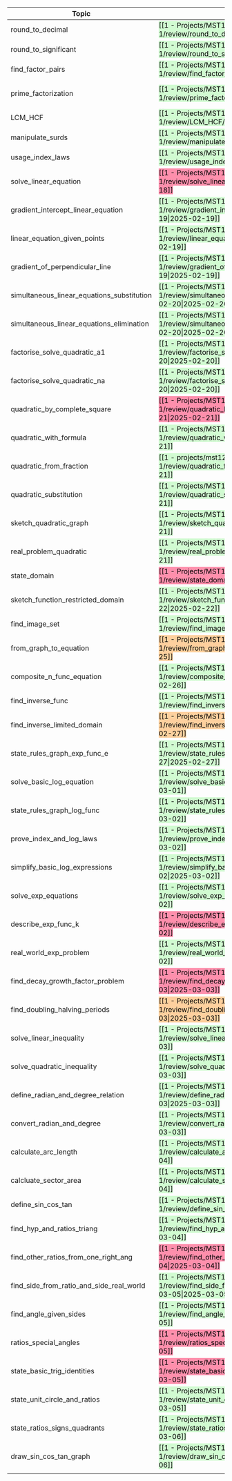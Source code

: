 
| Topic                                      |                                                                                                                                                                          |                                                                                                                                                                          |                                                                                                                                                                          |                                                                                                                                                                          |                                                                                                                                                                          |                                                                                                                                                                          |                                                                                                                                                                          |                                                                                                                                                                          |            |
| ------------------------------------------ | ------------------------------------------------------------------------------------------------------------------------------------------------------------------------ | ------------------------------------------------------------------------------------------------------------------------------------------------------------------------ | ------------------------------------------------------------------------------------------------------------------------------------------------------------------------ | ------------------------------------------------------------------------------------------------------------------------------------------------------------------------ | ------------------------------------------------------------------------------------------------------------------------------------------------------------------------ | ------------------------------------------------------------------------------------------------------------------------------------------------------------------------ | ------------------------------------------------------------------------------------------------------------------------------------------------------------------------ | ------------------------------------------------------------------------------------------------------------------------------------------------------------------------ | ---------- |
| round_to_decimal                           | <mark style="background: #BBFABBA6;">[[1 - Projects/MST124 24J Essential mathematics 1/review/round_to_decimal/2025-02-17\|2025-02-17]]</mark>                           | <mark style="background: #BBFABBA6;">[[1 - Projects/MST124 24J Essential mathematics 1/review/round_to_decimal/2025-02-21\|2025-02-21]]</mark>                           | <mark style="background: #BBFABBA6;">[[1 - Projects/MST124 24J Essential mathematics 1/review/round_to_decimal/2025-03-01\|2025-03-01]]</mark>                           | 2025-03-17                                                                                                                                                               |                                                                                                                                                                          |                                                                                                                                                                          |                                                                                                                                                                          |                                                                                                                                                                          |            |
| round_to_significant                       | <mark style="background: #BBFABBA6;">[[1 - Projects/MST124 24J Essential mathematics 1/review/round_to_significant/2025-02-17\|2025-02-17]]</mark>                       | <mark style="background: #BBFABBA6;">[[1 - Projects/MST124 24J Essential mathematics 1/review/round_to_significant/2025-02-21\|2025-02-21]]</mark>                       | <mark style="background: #BBFABBA6;">[[1 - Projects/MST124 24J Essential mathematics 1/review/round_to_significant/2025-03-01\|2025-03-01]]</mark>                       | 2025-03-17                                                                                                                                                               |                                                                                                                                                                          |                                                                                                                                                                          |                                                                                                                                                                          |                                                                                                                                                                          |            |
| find_factor_pairs                          | <mark style="background: #BBFABBA6;">[[1 - Projects/MST124 24J Essential mathematics 1/review/find_factor_pairs/2025-02-17\|2025-02-17]]</mark>                          | <mark style="background: #BBFABBA6;">[[1 - Projects/MST124 24J Essential mathematics 1/review/find_factor_pairs/2025-02-23\|2025-02-23]]</mark>                          | <mark style="background: #BBFABBA6;">[[1 - Projects/MST124 24J Essential mathematics 1/review/find_factor_pairs/2025-03-07]]</mark>                                      | 2025-04-01                                                                                                                                                               |                                                                                                                                                                          |                                                                                                                                                                          |                                                                                                                                                                          |                                                                                                                                                                          |            |
| prime_factorization                        | <mark style="background: #BBFABBA6;">[[1 - Projects/MST124 24J Essential mathematics 1/review/prime_factorization/2025-02-17\|2025-02-17]]</mark>                        | <mark style="background: #BBFABBA6;">[[1 - projects/mst124 24j essential mathematics 1/review/quadratic_by_factorisation/2025-02-21\|2025-02-21]]</mark>                 | <mark style="background: #BBFABBA6;">[[1 - Projects/MST124 24J Essential mathematics 1/review/prime_factorization/2025-03-01\|2025-03-01]]</mark>                        | 2025-03-17                                                                                                                                                               |                                                                                                                                                                          |                                                                                                                                                                          |                                                                                                                                                                          |                                                                                                                                                                          |            |
| LCM_HCF                                    | <mark style="background: #BBFABBA6;">[[1 - Projects/MST124 24J Essential mathematics 1/review/LCM_HCF/2025-02-17\|2025-02-17]]</mark>                                    | <mark style="background: #BBFABBA6;">[[1 - Projects/MST124 24J Essential mathematics 1/review/LCM_HCF/2025-02-21\|2025-02-21]]</mark>                                    | <mark style="background: #BBFABBA6;">[[1 - Projects/MST124 24J Essential mathematics 1/review/LCM_HCF/2025-03-01\|2025-03-01]]</mark>                                    | 2025-03-17                                                                                                                                                               |                                                                                                                                                                          |                                                                                                                                                                          |                                                                                                                                                                          |                                                                                                                                                                          |            |
| manipulate_surds                           | <mark style="background: #BBFABBA6;">[[1 - Projects/MST124 24J Essential mathematics 1/review/manipulate_surds/2025-02-18\|2025-02-18]]</mark><br>                       | <mark style="background: #BBFABBA6;">[[1 - Projects/MST124 24J Essential mathematics 1/review/manipulate_surds/2025-02-26\|2025-02-26]]</mark>                           | 2025-03-14                                                                                                                                                               |                                                                                                                                                                          |                                                                                                                                                                          |                                                                                                                                                                          |                                                                                                                                                                          |                                                                                                                                                                          |            |
| usage_index_laws                           | <mark style="background: #BBFABBA6;">[[1 - Projects/MST124 24J Essential mathematics 1/review/usage_index_laws/2025-02-18\|2025-02-18]]</mark><br>                       | <mark style="background: #FF5582A6;">[[1 - Projects/MST124 24J Essential mathematics 1/review/usage_index_laws/2025-02-19\|2025-02-19]]</mark><br>                       | <mark style="background: #BBFABBA6;">[[1 - Projects/MST124 24J Essential mathematics 1/review/usage_index_laws/2025-02-20\|2025-02-20]]</mark>                           | <mark style="background: #BBFABBA6;">[[1 - Projects/MST124 24J Essential mathematics 1/review/usage_index_laws/2025-02-22\|2025-02-22]]</mark>                           | <mark style="background: #BBFABBA6;">[[1 - Projects/MST124 24J Essential mathematics 1/review/usage_index_laws/2025-02-26\|2025-02-26]]</mark>                           | <mark style="background: #BBFABBA6;">[[1 - Projects/MST124 24J Essential mathematics 1/review/usage_index_laws/2025-03-06]]</mark>                                       | 2025-03-22                                                                                                                                                               |                                                                                                                                                                          |            |
| solve_linear_equation                      | <mark style="background: #FF5582A6;">[[1 - Projects/MST124 24J Essential mathematics 1/review/solve_linear_equation/2025-02-18\|2025-02-18]]</mark>                      | <mark style="background: #BBFABBA6;">[[1 - Projects/MST124 24J Essential mathematics 1/review/solve_linear_equation/2025-02-19\|2025-02-19]]</mark>                      | <mark style="background: #BBFABBA6;">[[1 - Projects/MST124 24J Essential mathematics 1/review/solve_linear_equation/2025-02-21\|2025-02-21]]</mark>                      | <mark style="background: #BBFABBA6;">[[1 - Projects/MST124 24J Essential mathematics 1/review/solve_linear_equation/2025-02-25\|2025-02-25]]</mark>                      | <mark style="background: #BBFABBA6;">[[1 - Projects/MST124 24J Essential mathematics 1/review/solve_linear_equation/2025-03-05]]</mark>                                  | 2025-03-21                                                                                                                                                               |                                                                                                                                                                          |                                                                                                                                                                          |            |
| gradient_intercept_linear_equation         | <mark style="background: #BBFABBA6;">[[1 - Projects/MST124 24J Essential mathematics 1/review/gradient_intercepts_linear_equation/2025-02-19\|2025-02-19]]</mark>        | <mark style="background: #FF5582A6;">[[1 - Projects/MST124 24J Essential mathematics 1/review/gradient_intercepts_linear_equation/2025-02-20\|2025-02-20]]</mark>        | <mark style="background: #BBFABBA6;">[[1 - Projects/MST124 24J Essential mathematics 1/review/gradient_intercepts_linear_equation/2025-02-21\|2025-02-21]]</mark>        | <mark style="background: #BBFABBA6;">[[1 - Projects/MST124 24J Essential mathematics 1/review/gradient_intercepts_linear_equation/2025-02-23\|2025-02-23]]</mark>        | <mark style="background: #BBFABBA6;">[[1 - Projects/MST124 24J Essential mathematics 1/review/gradient_intercepts_linear_equation/2025-02-27\|2025-02-27]]</mark>        | <mark style="background: #BBFABBA6;">[[1 - Projects/MST124 24J Essential mathematics 1/review/gradient_intercepts_linear_equation/2025-03-07\|2025-03-07]]</mark>        | 2025-03-23                                                                                                                                                               |                                                                                                                                                                          |            |
| linear_equation_given_points               | <mark style="background: #BBFABBA6;">[[1 - Projects/MST124 24J Essential mathematics 1/review/linear_equation_given_points/2025-02-19\|2025-02-19]]</mark>               | <mark style="background: #BBFABBA6;">[[1 - Projects/MST124 24J Essential mathematics 1/review/linear_equation_given_points/2025-02-20\|2025-02-20]]</mark>               | <mark style="background: #BBFABBA6;">[[1 - Projects/MST124 24J Essential mathematics 1/review/linear_equation_given_points/2025-02-22\|2025-02-22]]</mark>               | <mark style="background: #BBFABBA6;">[[1 - Projects/MST124 24J Essential mathematics 1/review/linear_equation_given_points/2025-02-26\|2025-02-26]]</mark>               | <mark style="background: #BBFABBA6;">[[1 - Projects/MST124 24J Essential mathematics 1/review/linear_equation_given_points/2025-03-02\|2025-03-02]]</mark>               | 2025-03-10                                                                                                                                                               |                                                                                                                                                                          |                                                                                                                                                                          |            |
| gradient_of_perpendicular_line             | <mark style="background: #BBFABBA6;">[[1 - Projects/MST124 24J Essential mathematics 1/review/gradient_of_perpendicular_line/2025-02-19\|2025-02-19]]</mark>             | <mark style="background: #BBFABBA6;">[[1 - Projects/MST124 24J Essential mathematics 1/review/gradient_of_perpendicular_line/2025-02-20\|2025-02-20]]</mark>             | <mark style="background: #BBFABBA6;">[[1 - Projects/MST124 24J Essential mathematics 1/review/gradient_of_perpendicular_line/2025-02-22\|2025-02-22]]</mark>             | <mark style="background: #BBFABBA6;">[[1 - Projects/MST124 24J Essential mathematics 1/review/gradient_of_perpendicular_line/2025-02-26\|2025-02-26]]</mark>             | <mark style="background: #BBFABBA6;">[[1 - Projects/MST124 24J Essential mathematics 1/review/gradient_of_perpendicular_line/2025-03-06\|2025-03-06]]</mark>             | 2025-03-22                                                                                                                                                               |                                                                                                                                                                          |                                                                                                                                                                          |            |
| simultaneous_linear_equations_substitution | <mark style="background: #BBFABBA6;">[[1 - Projects/MST124 24J Essential mathematics 1/review/simultaneous_linear_equations_substitution/2025-02-20\|2025-02-20]]</mark> | <mark style="background: #BBFABBA6;">[[1 - Projects/MST124 24J Essential mathematics 1/review/simultaneous_linear_equations_substitution/2025-02-21\|2025-02-21]]</mark> | <mark style="background: #BBFABBA6;">[[1 - Projects/MST124 24J Essential mathematics 1/review/simultaneous_linear_equations_substitution/2025-02-23\|2025-02-23]]</mark> | <mark style="background: #FF5582A6;">[[1 - Projects/MST124 24J Essential mathematics 1/review/simultaneous_linear_equations_substitution/2025-02-27\|2025-02-27]]</mark> | <mark style="background: #BBFABBA6;">[[1 - Projects/MST124 24J Essential mathematics 1/review/simultaneous_linear_equations_substitution/2025-02-28\|2025-02-28]]</mark> | <mark style="background: #FF5582A6;">[[1 - Projects/MST124 24J Essential mathematics 1/review/simultaneous_linear_equations_substitution/2025-03-04\|2025-03-04]]</mark> | <mark style="background: #FF5582A6;">[[1 - Projects/MST124 24J Essential mathematics 1/review/simultaneous_linear_equations_substitution/2025-03-05\|2025-03-05]]</mark> | <mark style="background: #BBFABBA6;">[[1 - Projects/MST124 24J Essential mathematics 1/review/simultaneous_linear_equations_substitution/2025-03-06\|2025-03-06]]</mark> | 2025-03-10 |
| simultaneous_linear_equations_elimination  | <mark style="background: #BBFABBA6;">[[1 - Projects/MST124 24J Essential mathematics 1/review/simultaneous_linear_equations_elimination/2025-02-20\|2025-02-20]]</mark>  | <mark style="background: #FF5582A6;">[[1 - Projects/MST124 24J Essential mathematics 1/review/simultaneous_linear_equations_elimination/2025-02-21\|2025-02-21]]</mark>  | <mark style="background: #FF5582A6;">[[1 - Projects/MST124 24J Essential mathematics 1/review/simultaneous_linear_equations_elimination/2025-02-22\|2025-02-22]]</mark>  | <mark style="background: #BBFABBA6;">[[1 - Projects/MST124 24J Essential mathematics 1/review/simultaneous_linear_equations_elimination/2025-02-23\|2025-02-23]]</mark>  | <mark style="background: #BBFABBA6;">[[1 - Projects/MST124 24J Essential mathematics 1/review/simultaneous_linear_equations_elimination/2025-02-24\|2025-02-24]]</mark>  | <mark style="background: #BBFABBA6;">[[1 - Projects/MST124 24J Essential mathematics 1/review/simultaneous_linear_equations_elimination/2025-02-26\|2025-02-26]]</mark>  | <mark style="background: #BBFABBA6;">[[1 - Projects/MST124 24J Essential mathematics 1/review/simultaneous_linear_equations_elimination/2025-03-02\|2025-03-02]]</mark>  | 2025-03-10                                                                                                                                                               |            |
| factorise_solve_quadratic_a1               | <mark style="background: #BBFABBA6;">[[1 - Projects/MST124 24J Essential mathematics 1/review/factorise_solve_quadratic_a1/2025-02-20\|2025-02-20]]</mark>               | <mark style="background: #BBFABBA6;">[[1 - Projects/MST124 24J Essential mathematics 1/review/factorise_solve_quadratic_a1/2025-02-21\|2025-02-21]]</mark>               | <mark style="background: #BBFABBA6;">[[1 - Projects/MST124 24J Essential mathematics 1/review/factorise_solve_quadratic_a1/2025-02-23\|2025-02-23]]</mark>               | <mark style="background: #BBFABBA6;">[[1 - Projects/MST124 24J Essential mathematics 1/review/factorise_solve_quadratic_a1/2025-02-27\|2025-02-27]]</mark>               | <mark style="background: #BBFABBA6;">[[1 - Projects/MST124 24J Essential mathematics 1/review/factorise_solve_quadratic_a1/2025-03-07\|2025-03-07]]</mark>               | 2025-03-23                                                                                                                                                               |                                                                                                                                                                          |                                                                                                                                                                          |            |
| factorise_solve_quadratic_na               | <mark style="background: #BBFABBA6;">[[1 - Projects/MST124 24J Essential mathematics 1/review/factorise_solve_quadratic_na/2025-02-20\|2025-02-20]]</mark>               | <mark style="background: #BBFABBA6;">[[1 - Projects/MST124 24J Essential mathematics 1/review/factorise_solve_quadratic_na/2025-02-21\|2025-02-21]]</mark>               | <mark style="background: #BBFABBA6;">[[1 - Projects/MST124 24J Essential mathematics 1/review/factorise_solve_quadratic_na/2025-02-23\|2025-02-23]]</mark>               | <mark style="background: #BBFABBA6;">[[1 - Projects/MST124 24J Essential mathematics 1/review/factorise_solve_quadratic_na/2025-02-27\|2025-02-27]]</mark>               | <mark style="background: #BBFABBA6;">[[1 - Projects/MST124 24J Essential mathematics 1/review/factorise_solve_quadratic_na/2025-03-07\|2025-03-07]]</mark>               | 2025-03-23                                                                                                                                                               |                                                                                                                                                                          |                                                                                                                                                                          |            |
| quadratic_by_complete_square               | <mark style="background: #FF5582A6;">[[1 - Projects/MST124 24J Essential mathematics 1/review/quadratic_by_complete_square/2025-02-21\|2025-02-21]]</mark>               | <mark style="background: #BBFABBA6;">[[1 - Projects/MST124 24J Essential mathematics 1/review/quadratic_by_complete_square/2025-02-22\|2025-02-22]]</mark>               | <mark style="background: #BBFABBA6;">[[1 - Projects/MST124 24J Essential mathematics 1/review/quadratic_by_complete_square/2025-02-24\|2025-02-24]]</mark>               | <mark style="background: #BBFABBA6;">[[1 - Projects/MST124 24J Essential mathematics 1/review/quadratic_by_complete_square/2025-02-28\|2025-02-28]]</mark>               | 2025-03-08                                                                                                                                                               |                                                                                                                                                                          |                                                                                                                                                                          |                                                                                                                                                                          |            |
| quadratic_with_formula                     | <mark style="background: #BBFABBA6;">[[1 - Projects/MST124 24J Essential mathematics 1/review/quadratic_with_formula/2025-02-21\|2025-02-21]]</mark>                     | <mark style="background: #BBFABBA6;">[[1 - Projects/MST124 24J Essential mathematics 1/review/quadratic_with_formula/2025-02-22\|2025-02-22]]</mark>                     | <mark style="background: #BBFABBA6;">[[1 - Projects/MST124 24J Essential mathematics 1/review/quadratic_with_formula/2025-02-24\|2025-02-24]]</mark>                     | <mark style="background: #BBFABBA6;">[[1 - Projects/MST124 24J Essential mathematics 1/review/quadratic_with_formula/2025-02-28\|2025-02-28]]</mark>                     | 2025-03-08                                                                                                                                                               |                                                                                                                                                                          |                                                                                                                                                                          |                                                                                                                                                                          |            |
| quadratic_from_fraction                    | <mark style="background: #BBFABBA6;">[[1 - projects/mst124 24j essential mathematics 1/review/quadratic_from_fraction/2025-02-21\|2025-02-21]]</mark>                    | <mark style="background: #BBFABBA6;">[[1 - Projects/MST124 24J Essential mathematics 1/review/quadratic_from_fraction/2025-02-22\|2025-02-22]]</mark>                    | <mark style="background: #BBFABBA6;">[[1 - Projects/MST124 24J Essential mathematics 1/review/quadratic_from_fraction/2025-02-24\|2025-02-24]]</mark>                    | <mark style="background: #BBFABBA6;">[[1 - Projects/MST124 24J Essential mathematics 1/review/quadratic_from_fraction/2025-02-28\|2025-02-28]]</mark>                    | 2025-03-08                                                                                                                                                               |                                                                                                                                                                          |                                                                                                                                                                          |                                                                                                                                                                          |            |
| quadratic_substitution                     | <mark style="background: #BBFABBA6;">[[1 - Projects/MST124 24J Essential mathematics 1/review/quadratic_substitution/2025-02-21\|2025-02-21]]</mark>                     | <mark style="background: #BBFABBA6;">[[1 - Projects/MST124 24J Essential mathematics 1/review/quadratic_substitution/2025-02-22\|2025-02-22]]</mark>                     | <mark style="background: #BBFABBA6;">[[1 - Projects/MST124 24J Essential mathematics 1/review/quadratic_substitution/2025-02-24\|2025-02-24]]</mark>                     | <mark style="background: #BBFABBA6;">[[1 - Projects/MST124 24J Essential mathematics 1/review/quadratic_substitution/2025-02-28\|2025-02-28]]</mark>                     | 2025-03-08                                                                                                                                                               |                                                                                                                                                                          |                                                                                                                                                                          |                                                                                                                                                                          |            |
| sketch_quadratic_graph                     | <mark style="background: #BBFABBA6;">[[1 - Projects/MST124 24J Essential mathematics 1/review/sketch_quadratic_graph/2025-02-21\|2025-02-21]]</mark>                     | <mark style="background: #BBFABBA6;">[[1 - Projects/MST124 24J Essential mathematics 1/review/sketch_quadratic_graph/2025-02-22\|2025-02-22]]</mark>                     | <mark style="background: #BBFABBA6;">[[1 - Projects/MST124 24J Essential mathematics 1/review/sketch_quadratic_graph/2025-02-24\|2025-02-24]]</mark>                     | <mark style="background: #BBFABBA6;">[[1 - Projects/MST124 24J Essential mathematics 1/review/sketch_quadratic_graph/2025-02-28\|2025-02-28]]</mark>                     | 2025-03-08                                                                                                                                                               |                                                                                                                                                                          |                                                                                                                                                                          |                                                                                                                                                                          |            |
| real_problem_quadratic                     | <mark style="background: #BBFABBA6;">[[1 - Projects/MST124 24J Essential mathematics 1/review/real_problem_quadratic/2025-02-21\|2025-02-21]]</mark>                     | <mark style="background: #BBFABBA6;">[[1 - Projects/MST124 24J Essential mathematics 1/review/real_problem_quadratic/2025-02-22\|2025-02-22]]</mark>                     | <mark style="background: #FFB86CA6;">[[1 - Projects/MST124 24J Essential mathematics 1/review/real_problem_quadratic/2025-02-24\|2025-02-24]]</mark>                     | <mark style="background: #BBFABBA6;">[[1 - Projects/MST124 24J Essential mathematics 1/review/real_problem_quadratic/2025-02-25\|2025-02-25]]</mark>                     | <mark style="background: #BBFABBA6;">[[1 - Projects/MST124 24J Essential mathematics 1/review/real_problem_quadratic/2025-02-27\|2025-02-27]]</mark>                     | <mark style="background: #BBFABBA6;">[[1 - Projects/MST124 24J Essential mathematics 1/review/real_problem_quadratic/2025-03-03\|2025-03-03]]</mark>                     | 2025-03-12                                                                                                                                                               |                                                                                                                                                                          |            |
| state_domain                               | <mark style="background: #FF5582A6;">[[1 - Projects/MST124 24J Essential mathematics 1/review/state_domain/2025-02-22\|2025-02-22]]</mark>                               | <mark style="background: #BBFABBA6;">[[1 - Projects/MST124 24J Essential mathematics 1/review/state_domain/2025-02-23\|2025-02-23]]</mark>                               | <mark style="background: #BBFABBA6;">[[1 - Projects/MST124 24J Essential mathematics 1/review/state_domain/2025-02-27\|2025-02-27]]</mark>                               | <mark style="background: #BBFABBA6;">[[1 - Projects/MST124 24J Essential mathematics 1/review/state_domain/2025-03-07\|2025-03-07]]</mark>                               | 2025-03-23                                                                                                                                                               |                                                                                                                                                                          |                                                                                                                                                                          |                                                                                                                                                                          |            |
| sketch_function_restricted_domain          | <mark style="background: #BBFABBA6;">[[1 - Projects/MST124 24J Essential mathematics 1/review/sketch_function_restricted_domain/2025-02-22\|2025-02-22]]</mark>          | <mark style="background: #BBFABBA6;">[[1 - Projects/MST124 24J Essential mathematics 1/review/sketch_function_restricted_domain/2025-02-23\|2025-02-23]]</mark>          | <mark style="background: #BBFABBA6;">[[1 - Projects/MST124 24J Essential mathematics 1/review/sketch_function_restricted_domain/2025-02-25\|2025-02-25]]</mark>          | <mark style="background: #BBFABBA6;">[[1 - Projects/MST124 24J Essential mathematics 1/review/sketch_function_restricted_domain/2025-03-01\|2025-03-01]]</mark>          | 2025-03-09                                                                                                                                                               |                                                                                                                                                                          |                                                                                                                                                                          |                                                                                                                                                                          |            |
| find_image_set                             | <mark style="background: #BBFABBA6;">[[1 - Projects/MST124 24J Essential mathematics 1/review/find_image_set/2025-02-22\|2025-02-22]]</mark>                             | <mark style="background: #FFB86CA6;">[[1 - Projects/MST124 24J Essential mathematics 1/review/find_image_set/2025-02-23\|2025-02-23]]</mark>                             | <mark style="background: #BBFABBA6;">[[1 - Projects/MST124 24J Essential mathematics 1/review/find_image_set/2025-02-24\|2025-02-24]]</mark>                             | <mark style="background: #BBFABBA6;">[[1 - Projects/MST124 24J Essential mathematics 1/review/find_image_set/2025-02-28\|2025-02-28]]</mark>                             | 2025-03-08                                                                                                                                                               |                                                                                                                                                                          |                                                                                                                                                                          |                                                                                                                                                                          |            |
| from_graph_to_equation                     | <mark style="background: #FFB86CA6;">[[1 - Projects/MST124 24J Essential mathematics 1/review/from_graph_to_equation/2025-02-25\|2025-02-25]]</mark>                     | <mark style="background: #FF5582A6;">[[1 - Projects/MST124 24J Essential mathematics 1/review/from_graph_to_equation/2025-02-26\|2025-02-26]]</mark>                     | <mark style="background: #BBFABBA6;">[[1 - Projects/MST124 24J Essential mathematics 1/review/from_graph_to_equation/2025-02-27\|2025-02-27]]</mark>                     | <mark style="background: #FF5582A6;">[[1 - Projects/MST124 24J Essential mathematics 1/review/from_graph_to_equation/2025-02-28\|2025-02-28]]</mark>                     | <mark style="background: #BBFABBA6;">[[1 - Projects/MST124 24J Essential mathematics 1/review/from_graph_to_equation/2025-03-01\|2025-03-01]]</mark>                     | <mark style="background: #BBFABBA6;">[[1 - Projects/MST124 24J Essential mathematics 1/review/real_problem_quadratic/2025-03-03\|2025-03-03]]</mark>                     | <mark style="background: #BBFABBA6;">[[1 - Projects/MST124 24J Essential mathematics 1/review/from_graph_to_equation/2025-03-07\|2025-03-07]]</mark>                     | 2025-03-15                                                                                                                                                               |            |
| composite_n_func_equation                  | <mark style="background: #BBFABBA6;">[[1 - Projects/MST124 24J Essential mathematics 1/review/composite_n_func_equation/2025-02-26\|2025-02-26]]</mark>                  | <mark style="background: #FF5582A6;">[[1 - Projects/MST124 24J Essential mathematics 1/review/composite_n_func_equation/2025-03-03\|2025-03-03]]</mark>                  | <mark style="background: #FFB86CA6;">[[1 - Projects/MST124 24J Essential mathematics 1/review/composite_n_func_equation/2025-03-04\|2025-03-04]]</mark>                  | <mark style="background: #BBFABBA6;">[[1 - Projects/MST124 24J Essential mathematics 1/review/composite_n_func_equation/2025-03-07\|2025-03-07]]</mark>                  | 2025-03-13                                                                                                                                                               |                                                                                                                                                                          |                                                                                                                                                                          |                                                                                                                                                                          |            |
| find_inverse_func                          | <mark style="background: #BBFABBA6;">[[1 - Projects/MST124 24J Essential mathematics 1/review/find_inverse_func/2025-02-26\|2025-02-26]]</mark>                          | <mark style="background: #BBFABBA6;">[[1 - Projects/MST124 24J Essential mathematics 1/review/find_inverse_func/2025-03-05\|2025-03-05]]</mark>                          | 2025-03-19                                                                                                                                                               |                                                                                                                                                                          |                                                                                                                                                                          |                                                                                                                                                                          |                                                                                                                                                                          |                                                                                                                                                                          |            |
| find_inverse_limited_domain                | <mark style="background: #FFB86CA6;">[[1 - Projects/MST124 24J Essential mathematics 1/review/find_inverse_limited_domain/2025-02-27\|2025-02-27]]</mark>                | <mark style="background: #FF5582A6;">[[1 - Projects/MST124 24J Essential mathematics 1/review/find_inverse_limited_domain/2025-02-28\|2025-02-28]]</mark>                | <mark style="background: #FFB86CA6;">[[1 - Projects/MST124 24J Essential mathematics 1/review/find_inverse_limited_domain/2025-03-01\|2025-03-01]]</mark>                | <mark style="background: #FFB86CA6;">[[1 - Projects/MST124 24J Essential mathematics 1/review/find_inverse_limited_domain/2025-03-02\|2025-03-02]]</mark>                | <mark style="background: #BBFABBA6;">[[1 - Projects/MST124 24J Essential mathematics 1/review/find_inverse_limited_domain/2025-03-03\|2025-03-03]]</mark>                | 2025-03-08                                                                                                                                                               |                                                                                                                                                                          |                                                                                                                                                                          |            |
| state_rules_graph_exp_func_e               | <mark style="background: #BBFABBA6;">[[1 - Projects/MST124 24J Essential mathematics 1/review/state_rules_graph_exp_func_e/2025-02-27\|2025-02-27]]</mark>               | <mark style="background: #BBFABBA6;">[[1 - Projects/MST124 24J Essential mathematics 1/review/state_rules_graph_exp_func_e/2025-03-04\|2025-03-04]]</mark>               | 2025-03-14                                                                                                                                                               |                                                                                                                                                                          |                                                                                                                                                                          |                                                                                                                                                                          |                                                                                                                                                                          |                                                                                                                                                                          |            |
| solve_basic_log_equation                   | <mark style="background: #BBFABBA6;">[[1 - Projects/MST124 24J Essential mathematics 1/review/solve_basic_log_equations/2025-03-01\|2025-03-01]]</mark>                  | 2025-03-10                                                                                                                                                               |                                                                                                                                                                          |                                                                                                                                                                          |                                                                                                                                                                          |                                                                                                                                                                          |                                                                                                                                                                          |                                                                                                                                                                          |            |
| state_rules_graph_log_func                 | <mark style="background: #BBFABBA6;">[[1 - Projects/MST124 24J Essential mathematics 1/review/state_rules_graph_log_func/2025-03-02\|2025-03-02]]</mark>                 | <mark style="background: #BBFABBA6;">[[1 - Projects/MST124 24J Essential mathematics 1/review/state_rules_graph_log_func/2025-03-04\|2025-03-04]]</mark>                 | 2025-03-08                                                                                                                                                               |                                                                                                                                                                          |                                                                                                                                                                          |                                                                                                                                                                          |                                                                                                                                                                          |                                                                                                                                                                          |            |
| prove_index_and_log_laws                   | <mark style="background: #BBFABBA6;">[[1 - Projects/MST124 24J Essential mathematics 1/review/prove_index_and_log_laws/2025-03-02\|2025-03-02]]</mark>                   | <mark style="background: #BBFABBA6;">[[1 - Projects/MST124 24J Essential mathematics 1/review/prove_index_and_log_laws/2025-03-03\|2025-03-03]]</mark>                   | <mark style="background: #BBFABBA6;">[[1 - Projects/MST124 24J Essential mathematics 1/review/prove_index_and_log_laws/2025-03-07\|2025-03-07]]</mark>                   | 2025-03-15                                                                                                                                                               |                                                                                                                                                                          |                                                                                                                                                                          |                                                                                                                                                                          |                                                                                                                                                                          |            |
| simplify_basic_log_expressions             | <mark style="background: #BBFABBA6;">[[1 - Projects/MST124 24J Essential mathematics 1/review/simplify_basic_log_expressions/2025-03-02\|2025-03-02]]</mark>             | 2025-03-20                                                                                                                                                               |                                                                                                                                                                          |                                                                                                                                                                          |                                                                                                                                                                          |                                                                                                                                                                          |                                                                                                                                                                          |                                                                                                                                                                          |            |
| solve_exp_equations                        | <mark style="background: #BBFABBA6;">[[1 - Projects/MST124 24J Essential mathematics 1/review/solve_exp_equations/2025-03-02\|2025-03-02]]</mark>                        | 2025-03-15                                                                                                                                                               |                                                                                                                                                                          |                                                                                                                                                                          |                                                                                                                                                                          |                                                                                                                                                                          |                                                                                                                                                                          |                                                                                                                                                                          |            |
| describe_exp_func_k                        | <mark style="background: #FF5582A6;">[[1 - Projects/MST124 24J Essential mathematics 1/review/describe_exp_func_k/2025-03-02\|2025-03-02]]</mark>                        | <mark style="background: #FF5582A6;">[[1 - Projects/MST124 24J Essential mathematics 1/review/describe_exp_func_k/2025-03-03\|2025-03-03]]</mark>                        | <mark style="background: #BBFABBA6;">[[1 - Projects/MST124 24J Essential mathematics 1/review/describe_exp_func_k/2025-03-04\|2025-03-04]]</mark>                        | <mark style="background: #BBFABBA6;">[[1 - Projects/MST124 24J Essential mathematics 1/review/describe_exp_func_k/2025-03-07\|2025-03-07]]</mark>                        | 2025-03-13                                                                                                                                                               |                                                                                                                                                                          |                                                                                                                                                                          |                                                                                                                                                                          |            |
| real_world_exp_problem                     | <mark style="background: #BBFABBA6;">[[1 - Projects/MST124 24J Essential mathematics 1/review/real_world_exp_problem/2025-03-02\|2025-03-02]]</mark>                     | 2025-03-08                                                                                                                                                               |                                                                                                                                                                          |                                                                                                                                                                          |                                                                                                                                                                          |                                                                                                                                                                          |                                                                                                                                                                          |                                                                                                                                                                          |            |
| find_decay_growth_factor_problem           | <mark style="background: #FF5582A6;">[[1 - Projects/MST124 24J Essential mathematics 1/review/find_decay_growth_factor_problem/2025-03-03\|2025-03-03]]</mark>           | <mark style="background: #FFB86CA6;">[[1 - Projects/MST124 24J Essential mathematics 1/review/find_decay_growth_factor_problem/2025-03-04\|2025-03-04]]</mark>           | <mark style="background: #BBFABBA6;">[[1 - Projects/MST124 24J Essential mathematics 1/review/find_decay_growth_factor_problem/2025-03-05\|2025-03-05]]</mark>           | 2025-03-09                                                                                                                                                               |                                                                                                                                                                          |                                                                                                                                                                          |                                                                                                                                                                          |                                                                                                                                                                          |            |
| find_doubling_halving_periods              | <mark style="background: #FFB86CA6;">[[1 - Projects/MST124 24J Essential mathematics 1/review/find_doubling_halving_periods/2025-03-03\|2025-03-03]]</mark>              | <mark style="background: #FFB86CA6;">[[1 - Projects/MST124 24J Essential mathematics 1/review/find_doubling_halving_periods/2025-03-04\|2025-03-04]]</mark>              | <mark style="background: #BBFABBA6;">[[1 - Projects/MST124 24J Essential mathematics 1/review/find_doubling_halving_periods/2025-03-05\|2025-03-05]]</mark>              | <mark style="background: #BBFABBA6;">[[1 - Projects/MST124 24J Essential mathematics 1/review/find_doubling_halving_periods/2025-03-07\|2025-03-07]]</mark>              | 2025-03-11                                                                                                                                                               |                                                                                                                                                                          |                                                                                                                                                                          |                                                                                                                                                                          |            |
| solve_linear_inequality                    | <mark style="background: #BBFABBA6;">[[1 - Projects/MST124 24J Essential mathematics 1/review/solve_linear_inequality/2025-03-03\|2025-03-03]]</mark>                    | 2025-03-18                                                                                                                                                               |                                                                                                                                                                          |                                                                                                                                                                          |                                                                                                                                                                          |                                                                                                                                                                          |                                                                                                                                                                          |                                                                                                                                                                          |            |
| solve_quadratic_inequality                 | <mark style="background: #BBFABBA6;">[[1 - Projects/MST124 24J Essential mathematics 1/review/solve_quadratic_inequality/2025-03-03\|2025-03-03]]</mark>                 | 2025-03-09                                                                                                                                                               |                                                                                                                                                                          |                                                                                                                                                                          |                                                                                                                                                                          |                                                                                                                                                                          |                                                                                                                                                                          |                                                                                                                                                                          |            |
| define_radian_and_degree_relation          | <mark style="background: #BBFABBA6;">[[1 - Projects/MST124 24J Essential mathematics 1/review/define_radian_and_degree_relation/2025-03-03\|2025-03-03]]</mark>          | <mark style="background: #BBFABBA6;">[[1 - Projects/MST124 24J Essential mathematics 1/review/define_radian_and_degree_relation/2025-03-06\|2025-03-06]]</mark>          | 2025-03-12                                                                                                                                                               |                                                                                                                                                                          |                                                                                                                                                                          |                                                                                                                                                                          |                                                                                                                                                                          |                                                                                                                                                                          |            |
| convert_radian_and_degree                  | <mark style="background: #BBFABBA6;">[[1 - Projects/MST124 24J Essential mathematics 1/review/convert_radian_and_degree/2025-03-03\|2025-03-03]]</mark>                  | 2025-03-12                                                                                                                                                               |                                                                                                                                                                          |                                                                                                                                                                          |                                                                                                                                                                          |                                                                                                                                                                          |                                                                                                                                                                          |                                                                                                                                                                          |            |
| calculate_arc_length                       | <mark style="background: #BBFABBA6;">[[1 - Projects/MST124 24J Essential mathematics 1/review/calculate_arc_length/2025-03-04\|2025-03-04]]</mark>                       | 2025-03-08                                                                                                                                                               |                                                                                                                                                                          |                                                                                                                                                                          |                                                                                                                                                                          |                                                                                                                                                                          |                                                                                                                                                                          |                                                                                                                                                                          |            |
| calcluate_sector_area                      | <mark style="background: #BBFABBA6;">[[1 - Projects/MST124 24J Essential mathematics 1/review/calculate_sector_area/2025-03-04\|2025-03-04]]</mark>                      | 2025-03-11                                                                                                                                                               |                                                                                                                                                                          |                                                                                                                                                                          |                                                                                                                                                                          |                                                                                                                                                                          |                                                                                                                                                                          |                                                                                                                                                                          |            |
| define_sin_cos_tan                         | <mark style="background: #BBFABBA6;">[[1 - Projects/MST124 24J Essential mathematics 1/review/define_sin_cos_tan/2025-03-04\|2025-03-04]]</mark>                         | 2025-04-04                                                                                                                                                               |                                                                                                                                                                          |                                                                                                                                                                          |                                                                                                                                                                          |                                                                                                                                                                          |                                                                                                                                                                          |                                                                                                                                                                          |            |
| find_hyp_and_ratios_triang                 | <mark style="background: #BBFABBA6;">[[1 - Projects/MST124 24J Essential mathematics 1/review/find_hyp_and_ratios_triang/2025-03-04\|2025-03-04]]</mark>                 | 2025-03-09                                                                                                                                                               |                                                                                                                                                                          |                                                                                                                                                                          |                                                                                                                                                                          |                                                                                                                                                                          |                                                                                                                                                                          |                                                                                                                                                                          |            |
| find_other_ratios_from_one_right_ang       | <mark style="background: #FF5582A6;">[[1 - Projects/MST124 24J Essential mathematics 1/review/find_other_ratios_from_one_right_ang/2025-03-04\|2025-03-04]]</mark>       | <mark style="background: #BBFABBA6;">[[1 - Projects/MST124 24J Essential mathematics 1/review/find_other_ratios_from_one_right_ang/2025-03-05\|2025-03-05]]</mark>       | 2025-03-10                                                                                                                                                               |                                                                                                                                                                          |                                                                                                                                                                          |                                                                                                                                                                          |                                                                                                                                                                          |                                                                                                                                                                          |            |
| find_side_from_ratio_and_side_real_world   | <mark style="background: #BBFABBA6;">[[1 - Projects/MST124 24J Essential mathematics 1/review/find_side_from_ratio_and_side_real_world/2025-03-05\|2025-03-05]]</mark>   | 2025-03-08                                                                                                                                                               |                                                                                                                                                                          |                                                                                                                                                                          |                                                                                                                                                                          |                                                                                                                                                                          |                                                                                                                                                                          |                                                                                                                                                                          |            |
| find_angle_given_sides                     | <mark style="background: #BBFABBA6;">[[1 - Projects/MST124 24J Essential mathematics 1/review/find_angle_given_sides/2025-03-05\|2025-03-05]]</mark>                     | 2025-03-09                                                                                                                                                               |                                                                                                                                                                          |                                                                                                                                                                          |                                                                                                                                                                          |                                                                                                                                                                          |                                                                                                                                                                          |                                                                                                                                                                          |            |
| ratios_special_angles                      | <mark style="background: #FF5582A6;">[[1 - Projects/MST124 24J Essential mathematics 1/review/ratios_special_angles/2025-03-05\|2025-03-05]]</mark>                      | <mark style="background: #FFB86CA6;">[[1 - Projects/MST124 24J Essential mathematics 1/review/ratios_special_angles/2025-03-06\|2025-03-06]]</mark>                      | <mark style="background: #FF5582A6;">[[1 - Projects/MST124 24J Essential mathematics 1/review/ratios_special_angles/2025-03-07\|2025-03-07]]</mark>                      | 2025-03-08                                                                                                                                                               |                                                                                                                                                                          |                                                                                                                                                                          |                                                                                                                                                                          |                                                                                                                                                                          |            |
| state_basic_trig_identities                | <mark style="background: #FF5582A6;">[[1 - Projects/MST124 24J Essential mathematics 1/review/state_basic_trig_identities/2025-03-05\|2025-03-05]]</mark>                | <mark style="background: #FFB86CA6;">[[1 - Projects/MST124 24J Essential mathematics 1/review/state_basic_trig_identities/2025-03-06\|2025-03-06]]</mark>                | <mark style="background: #FF5582A6;">[[1 - Projects/MST124 24J Essential mathematics 1/review/state_basic_trig_identities/2025-03-07\|2025-03-07]]</mark>                | 2025-03-08                                                                                                                                                               |                                                                                                                                                                          |                                                                                                                                                                          |                                                                                                                                                                          |                                                                                                                                                                          |            |
| state_unit_circle_and_ratios               | <mark style="background: #BBFABBA6;">[[1 - Projects/MST124 24J Essential mathematics 1/review/state_unit_circle_and_ratios/2025-03-05\|2025-03-05]]</mark>               | <mark style="background: #BBFABBA6;">[[1 - Projects/MST124 24J Essential mathematics 1/review/state_unit_circle_and_ratios/2025-03-07\|2025-03-07]]</mark>               | 2025-03-11                                                                                                                                                               |                                                                                                                                                                          |                                                                                                                                                                          |                                                                                                                                                                          |                                                                                                                                                                          |                                                                                                                                                                          |            |
| state_ratios_signs_quadrants               | <mark style="background: #BBFABBA6;">[[1 - Projects/MST124 24J Essential mathematics 1/review/state_ratios_signs_quadrants/2025-03-06\|2025-03-06]]</mark>               | 2025-03-15                                                                                                                                                               |                                                                                                                                                                          |                                                                                                                                                                          |                                                                                                                                                                          |                                                                                                                                                                          |                                                                                                                                                                          |                                                                                                                                                                          |            |
| draw_sin_cos_tan_graph                     | <mark style="background: #BBFABBA6;">[[1 - Projects/MST124 24J Essential mathematics 1/review/draw_sin_cos_tan_graph/2025-03-06\|2025-03-06]]</mark>                     | 2025-03-08                                                                                                                                                               |                                                                                                                                                                          |                                                                                                                                                                          |                                                                                                                                                                          |                                                                                                                                                                          |                                                                                                                                                                          |                                                                                                                                                                          |            |
|                                            |                                                                                                                                                                          |                                                                                                                                                                          |                                                                                                                                                                          |                                                                                                                                                                          |                                                                                                                                                                          |                                                                                                                                                                          |                                                                                                                                                                          |                                                                                                                                                                          |            |
